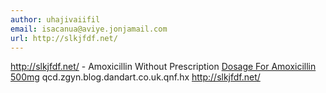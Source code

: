 ```yaml
---
author: uhajivaiifil
email: isacanua@aviye.jonjamail.com
url: http://slkjfdf.net/
---
```


http://slkjfdf.net/ - Amoxicillin Without Prescription <a href="http://slkjfdf.net/">Dosage For Amoxicillin 500mg</a> qcd.zgyn.blog.dandart.co.uk.qnf.hx http://slkjfdf.net/